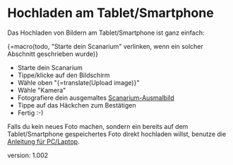 # Hochladen am Tablet/Smartphone

Das Hochladen von Bildern am Tablet/Smartphone ist ganz einfach:

{=macro(todo, "Starte dein Scanarium" verlinken, wenn ein solcher Abschnitt geschrieben wurde)}

* Starte dein Scanarium
* Tippe/klicke auf den Bildschirm
* Wähle oben "{=translate(Upload image)}"
* Wähle "Kamera"
* Fotografiere dein ausgemaltes [Scanarium-Ausmalbild](#scanarium-coloring-pages)
* Tippe auf das Häckchen zum Bestätigen
* Fertig :-)

Falls du kein neues Foto machen, sondern ein bereits auf dem Tablet/Smartphone gespeichertes Foto direkt hochladen willst, benutze die [Anleitung für PC/Laptop](#uploading-pc).

version: 1.002
